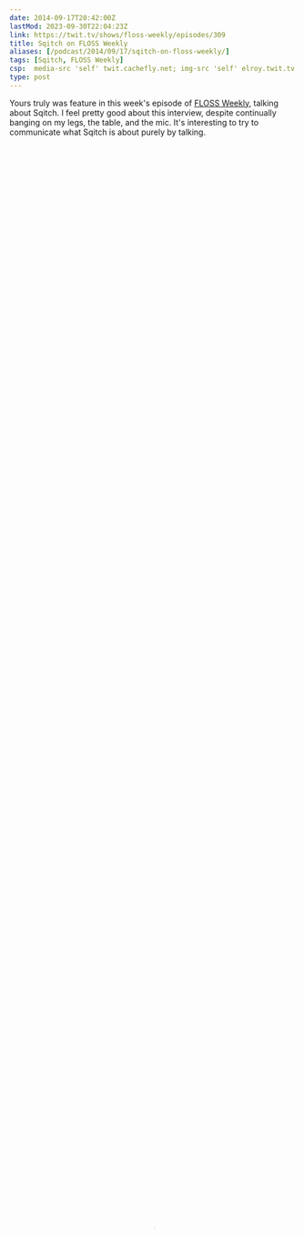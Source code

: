 ```yaml
--- 
date: 2014-09-17T20:42:00Z
lastMod: 2023-09-30T22:04:23Z
link: https://twit.tv/shows/floss-weekly/episodes/309
title: Sqitch on FLOSS Weekly
aliases: [/podcast/2014/09/17/sqitch-on-floss-weekly/]
tags: [Sqitch, FLOSS Weekly]
csp:  media-src 'self' twit.cachefly.net; img-src 'self' elroy.twit.tv
type: post
---
```


Yours truly was feature in this week's episode of [FLOSS Weekly], talking
about Sqitch. I feel pretty good about this interview, despite continually
banging on my legs, the table, and the mic. It's interesting to try to
communicate what Sqitch is about purely by talking.

<video x-webkit-airplay="allow" webkit-playsinline=""
  src="https://twit.cachefly.net/video/floss/floss0309/floss0309_h264m_1280x720_1872.mp4"
  poster="https://elroy.twit.tv/sites/default/files/images/episodes/2014/09/13599/hero/spiros_floss_0309jpg.jpg"
  width="100%" height="100%" controls="controls" preload="none">
</video>

If it's enough to get you interested in giving a try, try [installing it] and
using working through one of the tutorials:

*   [PostgreSQL](https://metacpan.org/module/sqitchtutorial "Sqitch PostgreSQL Tutorial")
*   [SQLite](https://metacpan.org/module/sqitchtutorial-sqlite "Sqitch SQLite Tutorial")
*   [Oracle](https://metacpan.org/module/sqitchtutorial-oracle "Sqitch Oracle Tutorial")
*   [MySQL](https://metacpan.org/module/sqitchtutorial-mysql "Sqitch MySQL Tutorial")
*   [Firebird](https://metacpan.org/module/sqitchtutorial-firebird "Sqitch Firebird Tutorial")
*   [Vertica](https://metacpan.org/module/sqitchtutorial-vertica "Sqitch Vertica Tutorial")

  [FLOSS Weekly]: https://twit.tv/shows/floss-weekly
  [installing it]: https://sqitch.org/
